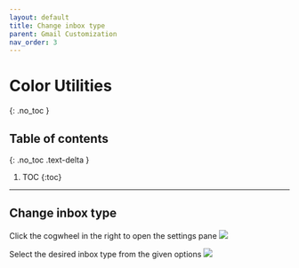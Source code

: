 ```yaml
---
layout: default
title: Change inbox type
parent: Gmail Customization
nav_order: 3
---
```


# Color Utilities
{: .no_toc }

## Table of contents
{: .no_toc .text-delta }

1. TOC
{:toc}

---



## Change inbox type

Click the cogwheel in the right to open the settings pane
![](Right_cogwheel.jpg)


Select the desired inbox type from the given options
![](Inbox_type.jpg)


